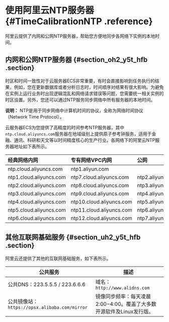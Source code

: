# 使用阿里云NTP服务器 {#TimeCalibrationNTP .reference}

阿里云提供了内网和公网NTP服务器，帮助您方便地同步各网络下实例的本地时间。

## 内网和公网NTP服务器 {#section_oh2_y5t_hfb .section}

时区和时间一致性对于云服务器ECS非常重要，有时会直接影响到任务执行的结果，例如，您在更新数据库或者分析日志时，时间顺序对结果有很大影响。为避免在实例上运行业务时出现逻辑混乱和网络请求错误等问题，您需要统一相关实例的时区设置。另外，您还可以通过NTP服务同步网络中所有服务器的本地时间。

**说明：** NTP是用于同步网络中计算机时间的协议，全称为网络时间协议（Network Time Protocol）。

云服务器ECS为您提供了高精度的时间参考NTP服务器，其中`ntp.cloud.aliyuncs.com`服务器在地域级别上提供原子参考钟服务，适用于金融、通讯、科研和天文等以时间精度核心的生产行业。各网络下的阿里云NTP服务器地址如下表所示。

|经典网络内网|专有网络VPC内网|公网|
|:-----|:--------|:-|
|ntp.cloud.aliyuncs.com|ntp1.aliyun.com|
|ntp1.cloud.aliyuncs.com|ntp7.cloud.aliyuncs.com|ntp2.aliyun.com|
|ntp2.cloud.aliyuncs.com|ntp8.cloud.aliyuncs.com|ntp3.aliyun.com|
|ntp3.cloud.aliyuncs.com|ntp9.cloud.aliyuncs.com|ntp4.aliyun.com|
|ntp4.cloud.aliyuncs.com|ntp10.cloud.aliyuncs.com|ntp5.aliyun.com|
|ntp5.cloud.aliyuncs.com|ntp11.cloud.aliyuncs.com|ntp6.aliyun.com|
|ntp6.cloud.aliyuncs.com|ntp12.cloud.aliyuncs.com|ntp7.aliyun.com|

## 其他互联网基础服务 {#section_uh2_y5t_hfb .section}

阿里云还提供了其他的互联网基础服务，如下表所示。

|公共服务|描述|
|----|--|
|公共DNS：223.5.5.5 / 223.6.6.6|域名：`http://www.alidns.com`|
|公共镜像站：`https://opsx.alibaba.com/mirror`|镜像同步频率：每天凌晨2:00−4:00。覆盖了大多数开源软件及Linux发行版。|

